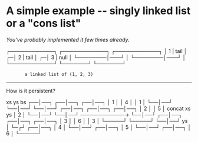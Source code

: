 # A simple example -- singly linked list or a "cons list"

_You've probably implemented it few times already._

┌────────────┐     ┌────────────┐     ┌────────────┐
│  1  | tail │   ┌─│  2  | tail │   ┌─│  3  | null │
└────────│───┘   │ └────────│───┘   │ └────────────┘
         └───────┘          └───────┘

           a linked list of (1, 2, 3)

___________________________________________________

How is it persistent?

  xs            ys                          bs
┌──│──┐       ┌──│──┐                     ┌──│──┐
│  1  │       │  4  │                     │  1  │
└──│──┘       └──│──┘                     └──│──┘
┌──│──┐       ┌──│──┐                     ┌──│──┐
│  2  │       │  5  │   concat xs ys      │  2  │
└──│──┘       └──│──┘   ────────────→     └──│──┘
┌──│──┐       ┌──│──┐                     ┌──│──┐
│  3  │       │  6  │                     │  3  │
└─────┘       └─────┘                     └──│──┘
                                         ys  │
                                          └─┌┘
                                         ┌──│──┐
                                         │  4  │
                                         └──│──┘
                                         ┌──│──┐
                                         │  5  │
                                         └──│──┘
                                         ┌──│──┐
                                         │  6  │
                                         └─────┘
